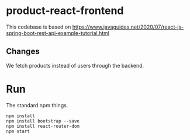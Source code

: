 # product-react-frontend

This codebase is based on https://www.javaguides.net/2020/07/react-js-spring-boot-rest-api-example-tutorial.html

## Changes

We fetch products instead of users through the backend.

# Run

The standard npm things.

```
npm install
npm install bootstrap --save
npm install react-router-dom
npm start
```